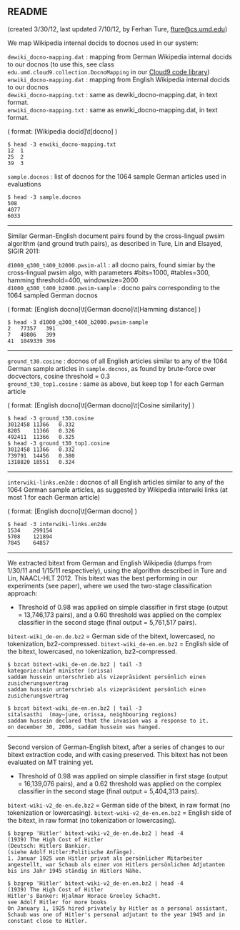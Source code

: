 README 
------
(created 3/30/12, last updated 7/10/12, by Ferhan Ture, fture@cs.umd.edu)

We map Wikipedia internal docids to docnos used in our system:

`dewiki_docno-mapping.dat` : mapping from German Wikipedia internal docids to our docnos (to use this, see class `edu.umd.cloud9.collection.DocnoMapping` in our [Cloud9 code library](http://lintool.github.com/Cloud9))  
`enwiki_docno-mapping.dat` : mapping from English Wikipedia internal docids to our docnos  
`dewiki_docno-mapping.txt` : same as dewiki_docno-mapping.dat, in text format.  
`enwiki_docno-mapping.txt` : same as enwiki_docno-mapping.dat, in text format.  

( format: [Wikipedia docid]\t[docno] )

```
$ head -3 enwiki_docno-mapping.txt
12	1
25	2
39	3
```

`sample.docnos` : list of docnos for the 1064 sample German articles used in evaluations  

```
$ head -3 sample.docnos 
508
4077
6033
```

---------------------------------

Similar German-English document pairs found by the cross-lingual pwsim algorithm (and ground truth pairs), as described in Ture, Lin and Elsayed, SIGIR 2011:

`d1000_q300_t400_b2000.pwsim-all` : all docno pairs, found simiar by the cross-lingual pwsim algo, with parameters #bits=1000, #tables=300, hamming threshold=400, windowsize=2000  
`d1000_q300_t400_b2000.pwsim-sample` : docno pairs corresponding to the 1064 sampled German docnos  

( format: [English docno]\t[German docno]\t[Hamming distance] )

```
$ head -3 d1000_q300_t400_b2000.pwsim-sample
2	77357	391
7	49806	399
41	1049339	396
```

----------------------------------

`ground_t30.cosine` : docnos of all English articles similar to any of the 1064 German sample articles in `sample.docnos`, as found by brute-force over docvectors, cosine threshold = 0.3  
`ground_t30_top1.cosine` : same as above, but keep top 1 for each German article  

( format: [English docno]\t[German docno]\t[Cosine similarity] )

```
$ head -3 ground_t30.cosine 
3012458	11366	0.332
8205	11366	0.326
492411	11366	0.325
$ head -3 ground_t30_top1.cosine 
3012458	11366	0.332
739791	14456	0.380
1318820	18551	0.324
```

---------------------------------

`interwiki-links.en2de` : docnos of all English articles similar to any of the 1064 German sample articles, as suggested by Wikipedia interwiki links (at most 1 for each German article)  

( format: [English docno]\t[German docno] )

```
$ head -3 interwiki-links.en2de 
1534	299154
5708	121894
7845	64857
```

----------------------------------

We extracted bitext from German and English Wikipedia (dumps from 1/30/11 and 1/15/11 respectively),
using the algorithm described in Ture and Lin, NAACL-HLT 2012. This bitext was the best performing
in our experiments (see paper), where we used the two-stage classification approach:

* Threshold of 0.98 was applied on simple classifier in first stage (output = 13,746,173 pairs),
and a 0.60 threshold was applied on the complex classifier in the second stage (final output = 5,761,517 pairs).

`bitext-wiki_de-en.de.bz2` = German side of the bitext, lowercased, no tokenization, bz2-compressed. 
`bitext-wiki_de-en.en.bz2` = English side of the bitext, lowercased, no tokenization, bz2-compressed.

```
$ bzcat bitext-wiki_de-en.de.bz2 | tail -3
kategorie:chief minister (orissa)
saddam hussein unterschrieb als vizepräsident persönlich einen zusicherungsvertrag  
saddam hussein unterschrieb als vizepräsident persönlich einen zusicherungsvertrag  
```

```
$ bzcat bitext-wiki_de-en.en.bz2 | tail -3
sitalsasthi  (may–june, orissa, neighbouring regions)	
saddam hussein declared that the invasion was a response to it.	
on december 30, 2006, saddam hussein was hanged.
```

--------------------------------- 

Second version of German-English bitext, after a series of changes to our bitext extraction code, 
and with casing preserved. This bitext has not been evaluated on MT training yet.

* Threshold of 0.98 was applied on simple classifier in first stage (output = 16,139,076 pairs), 
and a 0.62 threshold was applied on the complex classifier in the second stage (final output = 5,404,313 pairs).

`bitext-wiki-v2_de-en.de.bz2` = German side of the bitext, in raw format (no tokenization or lowercasing).
`bitext-wiki-v2_de-en.en.bz2` = English side of the bitext, in raw format (no tokenization or lowercasing).

```
$ bzgrep 'Hitler' bitext-wiki-v2_de-en.de.bz2 | head -4
(1939) The High Cost of Hitler
(Deutsch: Hitlers Bankier.
(siehe Adolf Hitler:Politische Anfänge).
1. Januar 1925 von Hitler privat als persönlicher Mitarbeiter angestellt, war Schaub als einer von Hitlers persönlichen Adjutanten bis ins Jahr 1945 ständig in Hitlers Nähe.

$ bzgrep 'Hitler' bitext-wiki-v2_de-en.en.bz2 | head -4
(1939) The High Cost of Hitler		
Hitler's Banker: Hjalmar Horace Greeley Schacht.		
see Adolf Hitler for more books		
On January 1, 1925 hired privately by Hitler as a personal assistant, Schaub was one of Hitler's personal adjutant to the year 1945 and in constant close to Hitler.		
```